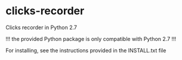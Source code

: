 # clicks-recorder
Clicks recorder in Python 2.7


!!! the provided Python package is only compatible with Python 2.7 !!!

For installing, see the instructions provided in the INSTALL.txt file
